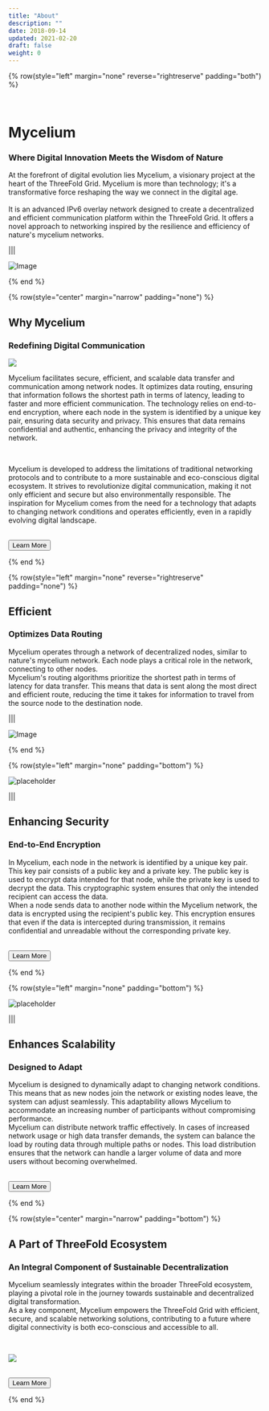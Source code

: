 ```yaml
---
title: "About"
description: ""
date: 2018-09-14
updated: 2021-02-20
draft: false
weight: 0
---
```


<div class="container mx-auto">

<!-- section 1 (co-found) -->

{% row(style="left" margin="none" reverse="rightreserve" padding="both") %}

<div class="px-0 md:px-16 lg:px-28">

<br>

# Mycelium

### Where Digital Innovation Meets the Wisdom of Nature

At the forefront of digital evolution lies Mycelium, a visionary project at the heart of the ThreeFold Grid. Mycelium is more than technology; it's a transformative force reshaping the way we connect in the digital age. 
<br>
<br>
It is an advanced IPv6 overlay network designed to create a decentralized and efficient communication platform within the ThreeFold Grid. It offers a novel approach to networking inspired by the resilience and efficiency of nature's mycelium networks.

</div>

|||

![Image](./img/mush.png#mx-auto)


{% end %}

<!-- section 2 (header) -->

{% row(style="center" margin="narrow" padding="none") %}

## Why Mycelium 

### Redefining Digital Communication

![](img/shroom.png#mx-auto)

Mycelium facilitates secure, efficient, and scalable data transfer and communication among network nodes. It optimizes data routing, ensuring that information follows the shortest path in terms of latency, leading to faster and more efficient communication. The technology relies on end-to-end encryption, where each node in the system is identified by a unique key pair, ensuring data security and privacy. This ensures that data remains confidential and authentic, enhancing the privacy and integrity of the network.

<br>

Mycelium is developed to address the limitations of traditional networking protocols and to contribute to a more sustainable and eco-conscious digital ecosystem. It strives to revolutionize digital communication, making it not only efficient and secure but also environmentally responsible. The inspiration for Mycelium comes from the need for a technology that adapts to changing network conditions and operates efficiently, even in a rapidly evolving digital landscape.

<br>

<button onclick="yourlink">
  Learn More
</button>

{% end %}


{% row(style="left" margin="none" reverse="rightreserve" padding="none") %}

<div class="px-4 md:px-16 lg:px-28">

##  Efficient
### Optimizes Data Routing

Mycelium operates through a network of decentralized nodes, similar to nature's mycelium network. Each node plays a critical role in the network, connecting to other nodes.
<br>
Mycelium's routing algorithms prioritize the shortest path in terms of latency for data transfer. This means that data is sent along the most direct and efficient route, reducing the time it takes for information to travel from the source node to the destination node.
</div>

|||

<div class="pt-0 lg:pt-12">

![Image](./img/efficiency2.png#mx-auto)

</div>
{% end %}

<!-- section 3 (header) -->

{% row(style="left" margin="none" padding="bottom") %}

![placeholder](./img/security.png#lg)

|||

## Enhancing Security
### End-to-End Encryption

 In Mycelium, each node in the network is identified by a unique key pair. This key pair consists of a public key and a private key. The public key is used to encrypt data intended for that node, while the private key is used to decrypt the data. This cryptographic system ensures that only the intended recipient can access the data.
<br>
 When a node sends data to another node within the Mycelium network, the data is encrypted using the recipient's public key. This encryption ensures that even if the data is intercepted during transmission, it remains confidential and unreadable without the corresponding private key.

<br>

<button onclick="yourlink">
  Learn More
</button>


{% end %}

<!-- section 3 (header) -->

{% row(style="left" margin="none" padding="bottom") %}


![placeholder](./img/UP.png#mx-auto)

|||

## Enhances Scalability
### Designed to Adapt 

Mycelium is designed to dynamically adapt to changing network conditions. This means that as new nodes join the network or existing nodes leave, the system can adjust seamlessly. This adaptability allows Mycelium to accommodate an increasing number of participants without compromising performance.
<br>
Mycelium can distribute network traffic effectively. In cases of increased network usage or high data transfer demands, the system can balance the load by routing data through multiple paths or nodes. This load distribution ensures that the network can handle a larger volume of data and more users without becoming overwhelmed.

<br>

<button onclick="yourlink">
  Learn More
</button>


{% end %}

<!-- section 3 (header) -->

{% row(style="center" margin="narrow" padding="bottom") %}

## A Part of ThreeFold Ecosystem

### An Integral Component of Sustainable Decentralization

Mycelium seamlessly integrates within the broader ThreeFold ecosystem, playing a pivotal role in the journey towards sustainable and decentralized digital transformation. 
<br>
As a key component, Mycelium empowers the ThreeFold Grid with efficient, secure, and scalable networking solutions, contributing to a future where digital connectivity is both eco-conscious and accessible to all.

<br>

![](img/TFbgb.png#mx-auto)


<br>

<button onclick="https://threefold.io">
  Learn More
</button>

{% end %}

</div>

</div>